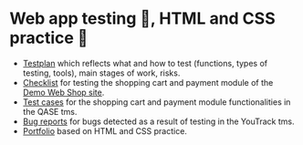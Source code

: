 # Web app testing 📒, HTML and CSS practice 🦋
<ul>
<li>  <a href="https://docs.google.com/spreadsheets/d/1_R9Wj-D9XPCH1WsmGh7TndZLA0_2koh5/edit?usp=sharing&ouid=118291960799675270050&rtpof=true&sd=true">Testplan</a> which reflects what and how to test (functions, types of testing, tools), main stages of work, risks.</li> 
<li>  <a href="https://docs.google.com/spreadsheets/d/14TqZY9N8dFa4Kd6hj57btEFDJsbHRxmvRBXP4xKC4fE/edit?usp=sharing">Checklist</a> for testing the shopping cart and payment module of the <a href="http://demowebshop.tricentis.com/"> Demo Web Shop site</a>.</li> 
<li>  <a href="https://drive.google.com/file/d/1tc1A0eXMBwWBgNCMjkLwFmo-ldQ-28By/view?usp=sharing">Test cases</a> for the shopping cart and payment module functionalities in the QASE tms.</li> 
<li>  <a href="https://drive.google.com/file/d/1DSBkhyL_m4bfEgKK9uQwG-1d8MEdzvgS/view?usp=sharing">Bug reports</a> for bugs detected as a result of testing in the YouTrack tms.</li>
<li>  <a href="https://leonid-resume.netlify.app/">Portfolio</a> based on HTML and CSS practice.</li> 
</ul>
